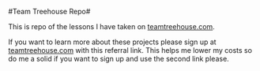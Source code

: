 #Team Treehouse Repo#

This is repo of the lessons I have taken on [teamtreehouse.com](http://teamtreehouse.com/tracks/web-design).

If you want to learn more about these projects please sign up at [teamtreehouse.com](http://referrals.trhou.se/dustinleer) with this referral link. This helps me lower my costs so do me a solid if you want to sign up and use the second link please.